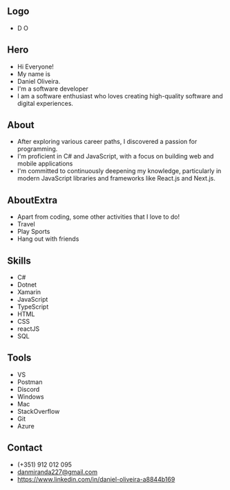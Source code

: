 ## Logo

- D O

## Hero

- Hi Everyone!
- My name is
- Daniel Oliveira.
- I'm a software developer
- I am a software enthusiast who loves creating high-quality software and digital experiences.

## About

- After exploring various career paths, I discovered a passion for programming.
- I'm proficient in C# and JavaScript, with a focus on building web and mobile applications
- I'm committed to continuously deepening my knowledge, particularly in modern JavaScript libraries and frameworks like React.js and Next.js.

## AboutExtra

- Apart from coding, some other activities that I love to do!
- Travel
- Play Sports
- Hang out with friends

## Skills

- C#
- Dotnet
- Xamarin
- JavaScript
- TypeScript
- HTML
- CSS
- reactJS
- SQL

## Tools

- VS
- Postman
- Discord
- Windows
- Mac
- StackOverflow
- Git
- Azure

## Contact

- (+351) 912 012 095
- danmiranda227@gmail.com
- https://www.linkedin.com/in/daniel-oliveira-a8844b169
